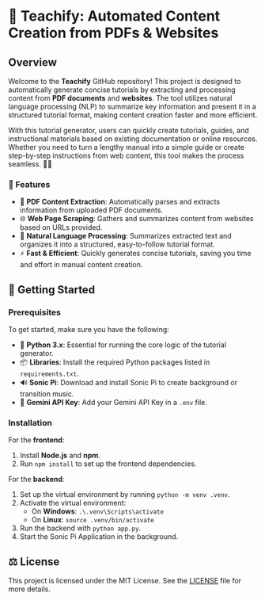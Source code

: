 # 🚀 Teachify: Automated Content Creation from PDFs & Websites

## Overview

Welcome to the **Teachify** GitHub repository! This project is designed to automatically generate concise tutorials by extracting and processing content from **PDF documents** and **websites**. The tool utilizes natural language processing (NLP) to summarize key information and present it in a structured tutorial format, making content creation faster and more efficient.

With this tutorial generator, users can quickly create tutorials, guides, and instructional materials based on existing documentation or online resources. Whether you need to turn a lengthy manual into a simple guide or create step-by-step instructions from web content, this tool makes the process seamless. 📄🌐

### 🌟 Features

- 📄 **PDF Content Extraction**: Automatically parses and extracts information from uploaded PDF documents.
- 🌐 **Web Page Scraping**: Gathers and summarizes content from websites based on URLs provided.
- 🧠 **Natural Language Processing**: Summarizes extracted text and organizes it into a structured, easy-to-follow tutorial format.
- ⚡ **Fast & Efficient**: Quickly generates concise tutorials, saving you time and effort in manual content creation.

## 🚀 Getting Started

### Prerequisites

To get started, make sure you have the following:

- 🐍 **Python 3.x**: Essential for running the core logic of the tutorial generator.
- 📦 **Libraries**: Install the required Python packages listed in `requirements.txt`.
- 🔊 **Sonic Pi**: Download and install Sonic Pi to create background or transition music.
- 🔑 **Gemini API Key**: Add your Gemini API Key in a `.env` file.

### Installation

For the **frontend**:
1. Install **Node.js** and **npm**.
2. Run `npm install` to set up the frontend dependencies.

For the **backend**:
1. Set up the virtual environment by running `python -m venv .venv`.
2. Activate the virtual environment:
   - On **Windows**: `.\.venv\Scripts\activate`
   - On **Linux**: `source .venv/bin/activate`
3. Run the backend with `python app.py`.
4. Start the Sonic Pi Application in the background.


## ⚖️ License

This project is licensed under the MIT License. See the [LICENSE](LICENSE) file for more details.